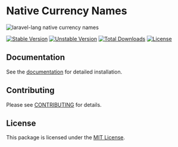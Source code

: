 # Native Currency Names

![laravel-lang native currency names](https://preview.dragon-code.pro/laravel-lang/native-currency-names.svg?brand=laravel&mode=dark)

[![Stable Version][badge_stable]][link_packagist]
[![Unstable Version][badge_unstable]][link_packagist]
[![Total Downloads][badge_downloads]][link_packagist]
[![License][badge_license]][link_license]

## Documentation

See the [documentation](https://laravel-lang.com) for detailed installation.

## Contributing

Please see [CONTRIBUTING](https://laravel-lang.com/contributing.html) for details.

## License

This package is licensed under the [MIT License][link_license].


[badge_stable]:     https://img.shields.io/github/v/release/Laravel-Lang/native-currency-names?label=stable&style=flat-square

[badge_unstable]:   https://img.shields.io/badge/unstable-dev--main-orange?style=flat-square

[badge_downloads]:  https://img.shields.io/packagist/dt/Laravel-Lang/native-currency-names.svg?style=flat-square

[badge_license]:    https://img.shields.io/packagist/l/Laravel-Lang/native-currency-names.svg?style=flat-square

[link_packagist]:   https://packagist.org/packages/Laravel-Lang/native-currency-names

[link_license]:     LICENSE
